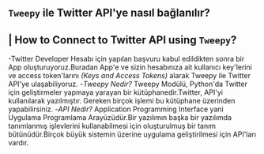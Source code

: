 ## `Tweepy` ile Twitter API'ye nasıl bağlanılır? 
## | How to Connect to Twitter API using `Tweepy`?

-Twitter Developer Hesabı için yapılan başvuru kabul edildikten sonra bir App oluşturuyoruz.Buradan App'e ve sizin hesabınıza ait kullanıcı key'lerini ve access token'larını *(Keys and Access Tokens)* alarak Tweepy ile Twitter API'ye ulaşabiliyoruz.
-*Tweepy Nedir?* Tweepy Modülü, Python'da Twitter için geliştirmeler yapmaya yarayan bir kütüphanedir.Twitter, API'yi kullanılarak yazılmıştır. Gereken birçok işlemi bu kütüphane üzerinden yapabilirsiniz.
-*API Nedir?* Application Programming Interface yani Uygulama Programlama Arayüzüdür.Bir yazılımın başka bir yazılımda tanımlanmış işlevlerini kullanabilmesi için oluşturulmuş bir tanım bütünüdür.Birçok büyük sistemin üzerine uygulama geliştirilmesi için API'ları vardır.
